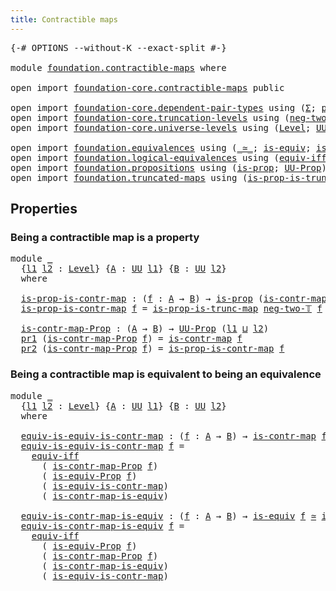 ```yaml
---
title: Contractible maps
---
```


<pre class="Agda"><a id="43" class="Symbol">{-#</a> <a id="47" class="Keyword">OPTIONS</a> <a id="55" class="Pragma">--without-K</a> <a id="67" class="Pragma">--exact-split</a> <a id="81" class="Symbol">#-}</a>

<a id="86" class="Keyword">module</a> <a id="93" href="foundation.contractible-maps.html" class="Module">foundation.contractible-maps</a> <a id="122" class="Keyword">where</a>

<a id="129" class="Keyword">open</a> <a id="134" class="Keyword">import</a> <a id="141" href="foundation-core.contractible-maps.html" class="Module">foundation-core.contractible-maps</a> <a id="175" class="Keyword">public</a>

<a id="183" class="Keyword">open</a> <a id="188" class="Keyword">import</a> <a id="195" href="foundation-core.dependent-pair-types.html" class="Module">foundation-core.dependent-pair-types</a> <a id="232" class="Keyword">using</a> <a id="238" class="Symbol">(</a><a id="239" href="foundation-core.dependent-pair-types.html#515" class="Record">Σ</a><a id="240" class="Symbol">;</a> <a id="242" href="foundation-core.dependent-pair-types.html#588" class="InductiveConstructor">pair</a><a id="246" class="Symbol">;</a> <a id="248" href="foundation-core.dependent-pair-types.html#605" class="Field">pr1</a><a id="251" class="Symbol">;</a> <a id="253" href="foundation-core.dependent-pair-types.html#617" class="Field">pr2</a><a id="256" class="Symbol">)</a>
<a id="258" class="Keyword">open</a> <a id="263" class="Keyword">import</a> <a id="270" href="foundation-core.truncation-levels.html" class="Module">foundation-core.truncation-levels</a> <a id="304" class="Keyword">using</a> <a id="310" class="Symbol">(</a><a id="311" href="foundation-core.truncation-levels.html#416" class="InductiveConstructor">neg-two-𝕋</a><a id="320" class="Symbol">)</a>
<a id="322" class="Keyword">open</a> <a id="327" class="Keyword">import</a> <a id="334" href="foundation-core.universe-levels.html" class="Module">foundation-core.universe-levels</a> <a id="366" class="Keyword">using</a> <a id="372" class="Symbol">(</a><a id="373" href="Agda.Primitive.html#597" class="Postulate">Level</a><a id="378" class="Symbol">;</a> <a id="380" href="foundation-core.universe-levels.html#235" class="Primitive">UU</a><a id="382" class="Symbol">;</a> <a id="384" href="Agda.Primitive.html#810" class="Primitive Operator">_⊔_</a><a id="387" class="Symbol">)</a>

<a id="390" class="Keyword">open</a> <a id="395" class="Keyword">import</a> <a id="402" href="foundation.equivalences.html" class="Module">foundation.equivalences</a> <a id="426" class="Keyword">using</a> <a id="432" class="Symbol">(</a><a id="433" href="foundation-core.equivalences.html#1621" class="Function Operator">_≃_</a><a id="436" class="Symbol">;</a> <a id="438" href="foundation-core.equivalences.html#1556" class="Function">is-equiv</a><a id="446" class="Symbol">;</a> <a id="448" href="foundation.equivalences.html#11454" class="Function">is-equiv-Prop</a><a id="461" class="Symbol">)</a>
<a id="463" class="Keyword">open</a> <a id="468" class="Keyword">import</a> <a id="475" href="foundation.logical-equivalences.html" class="Module">foundation.logical-equivalences</a> <a id="507" class="Keyword">using</a> <a id="513" class="Symbol">(</a><a id="514" href="foundation-core.logical-equivalences.html#1678" class="Function">equiv-iff</a><a id="523" class="Symbol">)</a>
<a id="525" class="Keyword">open</a> <a id="530" class="Keyword">import</a> <a id="537" href="foundation.propositions.html" class="Module">foundation.propositions</a> <a id="561" class="Keyword">using</a> <a id="567" class="Symbol">(</a><a id="568" href="foundation-core.propositions.html#1309" class="Function">is-prop</a><a id="575" class="Symbol">;</a> <a id="577" href="foundation-core.propositions.html#1393" class="Function">UU-Prop</a><a id="584" class="Symbol">)</a>
<a id="586" class="Keyword">open</a> <a id="591" class="Keyword">import</a> <a id="598" href="foundation.truncated-maps.html" class="Module">foundation.truncated-maps</a> <a id="624" class="Keyword">using</a> <a id="630" class="Symbol">(</a><a id="631" href="foundation.truncated-maps.html#895" class="Function">is-prop-is-trunc-map</a><a id="651" class="Symbol">)</a>
</pre>
## Properties

### Being a contractible map is a property

<pre class="Agda"><a id="725" class="Keyword">module</a> <a id="732" href="foundation.contractible-maps.html#732" class="Module">_</a>
  <a id="736" class="Symbol">{</a><a id="737" href="foundation.contractible-maps.html#737" class="Bound">l1</a> <a id="740" href="foundation.contractible-maps.html#740" class="Bound">l2</a> <a id="743" class="Symbol">:</a> <a id="745" href="Agda.Primitive.html#597" class="Postulate">Level</a><a id="750" class="Symbol">}</a> <a id="752" class="Symbol">{</a><a id="753" href="foundation.contractible-maps.html#753" class="Bound">A</a> <a id="755" class="Symbol">:</a> <a id="757" href="foundation-core.universe-levels.html#235" class="Primitive">UU</a> <a id="760" href="foundation.contractible-maps.html#737" class="Bound">l1</a><a id="762" class="Symbol">}</a> <a id="764" class="Symbol">{</a><a id="765" href="foundation.contractible-maps.html#765" class="Bound">B</a> <a id="767" class="Symbol">:</a> <a id="769" href="foundation-core.universe-levels.html#235" class="Primitive">UU</a> <a id="772" href="foundation.contractible-maps.html#740" class="Bound">l2</a><a id="774" class="Symbol">}</a>
  <a id="778" class="Keyword">where</a>
  
  <a id="789" href="foundation.contractible-maps.html#789" class="Function">is-prop-is-contr-map</a> <a id="810" class="Symbol">:</a> <a id="812" class="Symbol">(</a><a id="813" href="foundation.contractible-maps.html#813" class="Bound">f</a> <a id="815" class="Symbol">:</a> <a id="817" href="foundation.contractible-maps.html#753" class="Bound">A</a> <a id="819" class="Symbol">→</a> <a id="821" href="foundation.contractible-maps.html#765" class="Bound">B</a><a id="822" class="Symbol">)</a> <a id="824" class="Symbol">→</a> <a id="826" href="foundation-core.propositions.html#1309" class="Function">is-prop</a> <a id="834" class="Symbol">(</a><a id="835" href="foundation-core.contractible-maps.html#1477" class="Function">is-contr-map</a> <a id="848" href="foundation.contractible-maps.html#813" class="Bound">f</a><a id="849" class="Symbol">)</a>
  <a id="853" href="foundation.contractible-maps.html#789" class="Function">is-prop-is-contr-map</a> <a id="874" href="foundation.contractible-maps.html#874" class="Bound">f</a> <a id="876" class="Symbol">=</a> <a id="878" href="foundation.truncated-maps.html#895" class="Function">is-prop-is-trunc-map</a> <a id="899" href="foundation-core.truncation-levels.html#416" class="InductiveConstructor">neg-two-𝕋</a> <a id="909" href="foundation.contractible-maps.html#874" class="Bound">f</a>

  <a id="914" href="foundation.contractible-maps.html#914" class="Function">is-contr-map-Prop</a> <a id="932" class="Symbol">:</a> <a id="934" class="Symbol">(</a><a id="935" href="foundation.contractible-maps.html#753" class="Bound">A</a> <a id="937" class="Symbol">→</a> <a id="939" href="foundation.contractible-maps.html#765" class="Bound">B</a><a id="940" class="Symbol">)</a> <a id="942" class="Symbol">→</a> <a id="944" href="foundation-core.propositions.html#1393" class="Function">UU-Prop</a> <a id="952" class="Symbol">(</a><a id="953" href="foundation.contractible-maps.html#737" class="Bound">l1</a> <a id="956" href="Agda.Primitive.html#810" class="Primitive Operator">⊔</a> <a id="958" href="foundation.contractible-maps.html#740" class="Bound">l2</a><a id="960" class="Symbol">)</a>
  <a id="964" href="foundation-core.dependent-pair-types.html#605" class="Field">pr1</a> <a id="968" class="Symbol">(</a><a id="969" href="foundation.contractible-maps.html#914" class="Function">is-contr-map-Prop</a> <a id="987" href="foundation.contractible-maps.html#987" class="Bound">f</a><a id="988" class="Symbol">)</a> <a id="990" class="Symbol">=</a> <a id="992" href="foundation-core.contractible-maps.html#1477" class="Function">is-contr-map</a> <a id="1005" href="foundation.contractible-maps.html#987" class="Bound">f</a>
  <a id="1009" href="foundation-core.dependent-pair-types.html#617" class="Field">pr2</a> <a id="1013" class="Symbol">(</a><a id="1014" href="foundation.contractible-maps.html#914" class="Function">is-contr-map-Prop</a> <a id="1032" href="foundation.contractible-maps.html#1032" class="Bound">f</a><a id="1033" class="Symbol">)</a> <a id="1035" class="Symbol">=</a> <a id="1037" href="foundation.contractible-maps.html#789" class="Function">is-prop-is-contr-map</a> <a id="1058" href="foundation.contractible-maps.html#1032" class="Bound">f</a>
</pre>
### Being a contractible map is equivalent to being an equivalence

<pre class="Agda"><a id="1141" class="Keyword">module</a> <a id="1148" href="foundation.contractible-maps.html#1148" class="Module">_</a>
  <a id="1152" class="Symbol">{</a><a id="1153" href="foundation.contractible-maps.html#1153" class="Bound">l1</a> <a id="1156" href="foundation.contractible-maps.html#1156" class="Bound">l2</a> <a id="1159" class="Symbol">:</a> <a id="1161" href="Agda.Primitive.html#597" class="Postulate">Level</a><a id="1166" class="Symbol">}</a> <a id="1168" class="Symbol">{</a><a id="1169" href="foundation.contractible-maps.html#1169" class="Bound">A</a> <a id="1171" class="Symbol">:</a> <a id="1173" href="foundation-core.universe-levels.html#235" class="Primitive">UU</a> <a id="1176" href="foundation.contractible-maps.html#1153" class="Bound">l1</a><a id="1178" class="Symbol">}</a> <a id="1180" class="Symbol">{</a><a id="1181" href="foundation.contractible-maps.html#1181" class="Bound">B</a> <a id="1183" class="Symbol">:</a> <a id="1185" href="foundation-core.universe-levels.html#235" class="Primitive">UU</a> <a id="1188" href="foundation.contractible-maps.html#1156" class="Bound">l2</a><a id="1190" class="Symbol">}</a>
  <a id="1194" class="Keyword">where</a>
  
  <a id="1205" href="foundation.contractible-maps.html#1205" class="Function">equiv-is-equiv-is-contr-map</a> <a id="1233" class="Symbol">:</a> <a id="1235" class="Symbol">(</a><a id="1236" href="foundation.contractible-maps.html#1236" class="Bound">f</a> <a id="1238" class="Symbol">:</a> <a id="1240" href="foundation.contractible-maps.html#1169" class="Bound">A</a> <a id="1242" class="Symbol">→</a> <a id="1244" href="foundation.contractible-maps.html#1181" class="Bound">B</a><a id="1245" class="Symbol">)</a> <a id="1247" class="Symbol">→</a> <a id="1249" href="foundation-core.contractible-maps.html#1477" class="Function">is-contr-map</a> <a id="1262" href="foundation.contractible-maps.html#1236" class="Bound">f</a> <a id="1264" href="foundation-core.equivalences.html#1621" class="Function Operator">≃</a> <a id="1266" href="foundation-core.equivalences.html#1556" class="Function">is-equiv</a> <a id="1275" href="foundation.contractible-maps.html#1236" class="Bound">f</a>
  <a id="1279" href="foundation.contractible-maps.html#1205" class="Function">equiv-is-equiv-is-contr-map</a> <a id="1307" href="foundation.contractible-maps.html#1307" class="Bound">f</a> <a id="1309" class="Symbol">=</a>
    <a id="1315" href="foundation-core.logical-equivalences.html#1678" class="Function">equiv-iff</a>
      <a id="1331" class="Symbol">(</a> <a id="1333" href="foundation.contractible-maps.html#914" class="Function">is-contr-map-Prop</a> <a id="1351" href="foundation.contractible-maps.html#1307" class="Bound">f</a><a id="1352" class="Symbol">)</a>
      <a id="1360" class="Symbol">(</a> <a id="1362" href="foundation.equivalences.html#11454" class="Function">is-equiv-Prop</a> <a id="1376" href="foundation.contractible-maps.html#1307" class="Bound">f</a><a id="1377" class="Symbol">)</a>
      <a id="1385" class="Symbol">(</a> <a id="1387" href="foundation-core.contractible-maps.html#2380" class="Function">is-equiv-is-contr-map</a><a id="1408" class="Symbol">)</a>
      <a id="1416" class="Symbol">(</a> <a id="1418" href="foundation-core.contractible-maps.html#3861" class="Function">is-contr-map-is-equiv</a><a id="1439" class="Symbol">)</a>

  <a id="1444" href="foundation.contractible-maps.html#1444" class="Function">equiv-is-contr-map-is-equiv</a> <a id="1472" class="Symbol">:</a> <a id="1474" class="Symbol">(</a><a id="1475" href="foundation.contractible-maps.html#1475" class="Bound">f</a> <a id="1477" class="Symbol">:</a> <a id="1479" href="foundation.contractible-maps.html#1169" class="Bound">A</a> <a id="1481" class="Symbol">→</a> <a id="1483" href="foundation.contractible-maps.html#1181" class="Bound">B</a><a id="1484" class="Symbol">)</a> <a id="1486" class="Symbol">→</a> <a id="1488" href="foundation-core.equivalences.html#1556" class="Function">is-equiv</a> <a id="1497" href="foundation.contractible-maps.html#1475" class="Bound">f</a> <a id="1499" href="foundation-core.equivalences.html#1621" class="Function Operator">≃</a> <a id="1501" href="foundation-core.contractible-maps.html#1477" class="Function">is-contr-map</a> <a id="1514" href="foundation.contractible-maps.html#1475" class="Bound">f</a>
  <a id="1518" href="foundation.contractible-maps.html#1444" class="Function">equiv-is-contr-map-is-equiv</a> <a id="1546" href="foundation.contractible-maps.html#1546" class="Bound">f</a> <a id="1548" class="Symbol">=</a>
    <a id="1554" href="foundation-core.logical-equivalences.html#1678" class="Function">equiv-iff</a>
      <a id="1570" class="Symbol">(</a> <a id="1572" href="foundation.equivalences.html#11454" class="Function">is-equiv-Prop</a> <a id="1586" href="foundation.contractible-maps.html#1546" class="Bound">f</a><a id="1587" class="Symbol">)</a>
      <a id="1595" class="Symbol">(</a> <a id="1597" href="foundation.contractible-maps.html#914" class="Function">is-contr-map-Prop</a> <a id="1615" href="foundation.contractible-maps.html#1546" class="Bound">f</a><a id="1616" class="Symbol">)</a>
      <a id="1624" class="Symbol">(</a> <a id="1626" href="foundation-core.contractible-maps.html#3861" class="Function">is-contr-map-is-equiv</a><a id="1647" class="Symbol">)</a>
      <a id="1655" class="Symbol">(</a> <a id="1657" href="foundation-core.contractible-maps.html#2380" class="Function">is-equiv-is-contr-map</a><a id="1678" class="Symbol">)</a>
</pre>